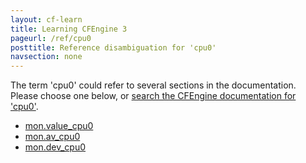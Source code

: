 ```yaml
---
layout: cf-learn
title: Learning CFEngine 3
pageurl: /ref/cpu0
posttitle: Reference disambiguation for 'cpu0'
navsection: none
---
```


The term 'cpu0' could refer to several sections in the documentation. Please choose one below, or
[search the CFEngine documentation for 'cpu0'](http://cfengine.com/docs/3.5/search.html?q=cpu0).

- [mon.value_cpu0](http://cfengine.com/docs/3.5/reference-special-variables-context-mon.html#mon-value_cpu0)
- [mon.av_cpu0](http://cfengine.com/docs/3.5/reference-special-variables-context-mon.html#mon-av_cpu0)
- [mon.dev_cpu0](http://cfengine.com/docs/3.5/reference-special-variables-context-mon.html#mon-dev_cpu0)
